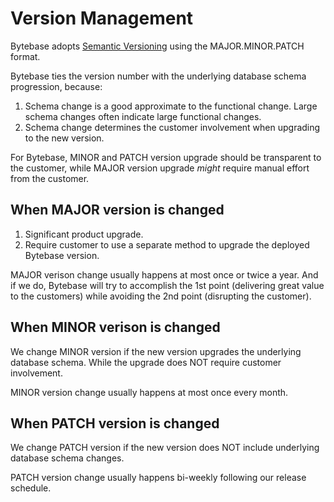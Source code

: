 # Version Management

Bytebase adopts [Semantic Versioning](https://semver.org/) using the MAJOR.MINOR.PATCH format.

Bytebase ties the version number with the underlying database schema progression, because:

1. Schema change is a good approximate to the functional change. Large schema changes often indicate large functional changes.
1. Schema change determines the customer involvement when upgrading to the new version.

For Bytebase, MINOR and PATCH version upgrade should be transparent to the customer, while MAJOR version upgrade _might_ require manual effort from the customer.

## When MAJOR version is changed

1. Significant product upgrade.
1. Require customer to use a separate method to upgrade the deployed Bytebase version.

MAJOR verison change usually happens at most once or twice a year. And if we do, Bytebase will try to accomplish the 1st point (delivering great value to the customers) while avoiding the 2nd point (disrupting the customer).

## When MINOR verison is changed

We change MINOR version if the new version upgrades the underlying database schema. While the upgrade does NOT require customer involvement.

MINOR version change usually happens at most once every month.

## When PATCH version is changed

We change PATCH version if the new version does NOT include underlying database schema changes.

PATCH version change usually happens bi-weekly following our release schedule.
